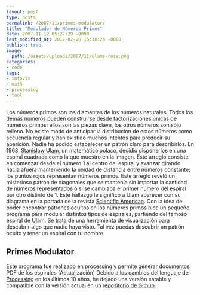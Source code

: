 ```yaml
---
layout: post
type: posts
permalink: /2007/11/primes-modulator/
title: "Modulador de Números Primos"
date: 2007-11-12 05:27:29 -0000
last_modified_at: 2017-02-26 16:38:24 -0000
publish: true
image:
  path: /assets/uploads/2007/11/ulams-rose.png
categories:
- code
tags:
- infovis
- math
- processing
- tool
---
```

Los números primos son los diamantes de los números naturales. Todos los demás números pueden construirse desde factorizaciones únicas de números primos; ellos son las piezas clave, los otros números son sólo relleno. No existe modo de anticipar la distribución de estos números como secuencia regular y han existido muchos intentos para predecir su aparición. Nadie ha podido estabalecer un patrón claro para describirlos. En 1963, [Stanislaw Ulam](http://en.wikipedia.org/wiki/Stanislaw_Ulam), un matemático polaco, decidió disponerlos en una espiral cuadrada como la que muestro en la imagen. Este arreglo consiste en comenzar desde el número 1 al centro del espiral y avanzar girando hacia afuera manteniendo la unidad de distancia entre números constante; los puntos rojos representan números primos. Este arreglo reveló un misterioso patrón de diagonales que se mantení­a sin importar la cantidad de números representados o si se cambiaba el primer número del espiral por otro distinto de 1. Este hallazgo le significó a Ulam aparecer con su diagrama en la portada de la revista [Scientific American](http://www.sciam.com/). Con la idea de poder encontrar patrones ocultos en los números primos hice un pequeño programa para modular distintos tipos de espirales, partiendo del famoso espiral de Ulam. Se trata de una herramienta de visualización para descubrir algo que nadie haya visto. Tal vez puedas descubrir un patrón oculto y tener un espiral con tu nombre.

## Primes Modulator

Este programa fue realizado en processing y permite generar documentos PDF de los espirales (Actualización) Debido a los cambios del lenguaje de [Processing](http://processing.org) en los últimos 10 años, he dejado una versión estable y compatible con la versión actual en un [repositorio de Github](http://www.github.com/hspencer/primes_modulator).
